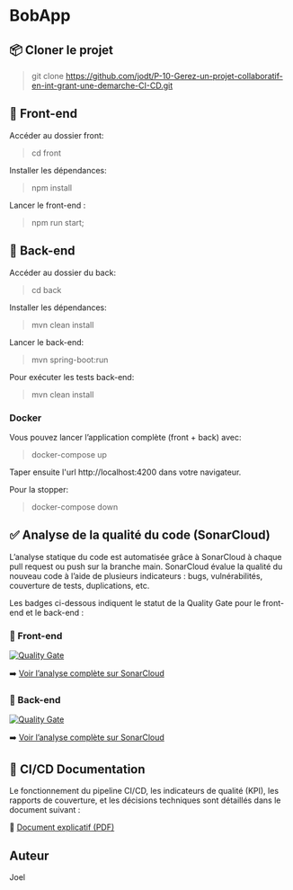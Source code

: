 # BobApp

## 📦 Cloner le projet

> git clone https://github.com/jodt/P-10-Gerez-un-projet-collaboratif-en-int-grant-une-demarche-CI-CD.git

## 🔹 Front-end

Accéder au dossier front:

> cd front

Installer les dépendances:

> npm install

Lancer le front-end :

> npm run start;

## 🔹 Back-end

Accéder au dossier du back:

> cd back

Installer les dépendances:

> mvn clean install

Lancer le back-end:

>  mvn spring-boot:run

Pour exécuter les tests back-end:

> mvn clean install

### Docker

Vous pouvez lancer l’application complète (front + back) avec:
> docker-compose up

Taper ensuite l'url http://localhost:4200 dans votre navigateur.

Pour la stopper: 
> docker-compose down

## ✅ Analyse de la qualité du code (SonarCloud)

L’analyse statique du code est automatisée grâce à SonarCloud à chaque pull request ou push sur la branche main.
SonarCloud évalue la qualité du nouveau code à l’aide de plusieurs indicateurs : bugs, vulnérabilités, couverture de tests, duplications, etc.

Les badges ci-dessous indiquent le statut de la Quality Gate pour le front-end et le back-end :

### 🔎 Front-end

[![Quality Gate](https://sonarcloud.io/api/project_badges/measure?project=P-10-Gerez-un-projet-collaboratif-en-int-grant-une-demarche-CI-CD-Front&metric=alert_status)](https://sonarcloud.io/summary/new_code?id=P-10-Gerez-un-projet-collaboratif-en-int-grant-une-demarche-CI-CD-Front)

➡️ [Voir l’analyse complète sur SonarCloud](https://sonarcloud.io/summary/new_code?id=P-10-Gerez-un-projet-collaboratif-en-int-grant-une-demarche-CI-CD-Front)

### 🔎 Back-end

[![Quality Gate](https://sonarcloud.io/api/project_badges/measure?project=P-10-Gerez-un-projet-collaboratif-en-int-grant-une-demarche-CI-CD-Back&metric=alert_status)](https://sonarcloud.io/summary/new_code?id=P-10-Gerez-un-projet-collaboratif-en-int-grant-une-demarche-CI-CD-Back)

➡️ [Voir l’analyse complète sur SonarCloud](https://sonarcloud.io/summary/new_code?id=P-10-Gerez-un-projet-collaboratif-en-int-grant-une-demarche-CI-CD-Back)

## 📄 CI/CD Documentation

Le fonctionnement du pipeline CI/CD, les indicateurs de qualité (KPI), les rapports de couverture, et les décisions techniques sont détaillés dans le document suivant :

📘 [Document explicatif (PDF)](./assets/ci-cd-documentation.pdf)


## Auteur
Joel